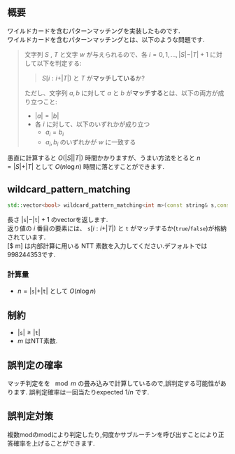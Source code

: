 ## 概要
ワイルドカードを含むパターンマッチングを実装したものです.\
ワイルドカードを含むパターンマッチングとは、以下のような問題です.
> 文字列 $S$ , $T$ と文字 $w$ が与えられるので、各 $i=0,1,\dots,\vert S \vert - \vert T \vert +1$ に対して以下を判定する:
> > $S[i:i+\vert T \vert)$ と $T$ が**マッチしている**か?
>
> ただし、文字列 $a,b$ に対して $a$ と $b$ が**マッチする**とは、以下の両方が成り立つこと:
> - $\vert a \vert = \vert b \vert$
> - 各 $i$ に対して、以下のいずれかが成り立つ
>   - $a_i=b_i$
>   - $a_i,b_i$ のいずれかが $w$ に一致する

愚直に計算すると $O(\vert S \vert \vert T \vert)$ 時間かかりますが、うまい方法をとると $n=\vert S \vert + \vert T \vert$ として $O(n\log n)$ 時間に落とすことができます.

## wildcard_pattern_matching
```cpp
std::vector<bool> wildcard_pattern_matching<int m>(const string& s,const string& t,char wildcard)
```

長さ $\vert \mathtt{s} \vert - \vert \mathtt{t} \vert +1$ のvectorを返します.\
返り値の $i$ 番目の要素には、 $\mathtt{s} [i:i+\vert T \vert)$ と $\mathtt{t}$ がマッチするか(`true`/`false`)が格納されています.\
[$ m] は内部計算に用いる NTT 素数を入力してください.デフォルトでは 998244353です.

### 計算量
- $n = \vert \mathtt{s} \vert + \vert \mathtt{t} \vert$ として $O(n\log n)$

## 制約
- $\vert \mathtt{s} \vert\geq\vert \mathtt{t} \vert$
- $m$ はNTT素数.

## 誤判定の確率
マッチ判定をを $\mod m$ の畳み込みで計算しているので,誤判定する可能性があります. 誤判定確率は一回当たりexpected $1/n$ です.

## 誤判定対策
複数modのmodにより判定したり,何度かサブルーチンを呼び出すことにより正答確率を上げることができます.